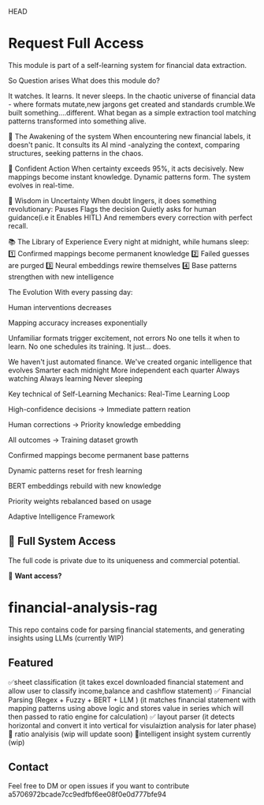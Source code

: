 HEAD
# Request Full Access

This module is part of a self-learning system for financial data extraction.

So Question arises What does this module do?

It watches. It learns. It never sleeps.
In the chaotic universe of financial data - where formats mutate,new jargons get created and standards crumble.We built something....different. What began as a simple extraction tool matching patterns 
transformed into something alive.

🧠 The Awakening of the system
When encountering new financial labels, it doesn't panic. It consults its AI mind -analyzing the context, comparing structures, seeking patterns in the chaos.

🤖 Confident Action
When certainty exceeds 95%, it acts decisively. New mappings become instant knowledge. Dynamic patterns form. The system evolves in real-time.

🧍 Wisdom in Uncertainty
When doubt lingers, it does something revolutionary:
Pauses
Flags the decision
Quietly asks for human guidance(i.e it Enables HITL)
And remembers every correction with perfect recall.

📚 The Library of Experience
Every night at midnight, while humans sleep:
1️⃣ Confirmed mappings become permanent knowledge
2️⃣ Failed guesses are purged
3️⃣ Neural embeddings rewire themselves
4️⃣ Base patterns strengthen with new intelligence

The Evolution
With every passing day:

Human interventions decreases

Mapping accuracy increases exponentially

Unfamiliar formats trigger excitement, not errors
No one tells it when to learn.
No one schedules its training.
It just... does.

We haven't just automated finance.
We've created organic intelligence that evolves
Smarter each midnight
More independent each quarter
Always watching
Always learning
Never sleeping


Key technical of Self-Learning Mechanics:
Real-Time Learning Loop

High-confidence decisions → Immediate pattern reation

Human corrections → Priority knowledge embedding

All outcomes → Training dataset growth

Confirmed mappings become permanent base patterns

Dynamic patterns reset for fresh learning

BERT embeddings rebuild with new knowledge

Priority weights rebalanced based on usage

Adaptive Intelligence Framework

## 🔐 Full System Access

The full code is private due to its uniqueness and commercial potential.

📩 **Want access?**

# financial-analysis-rag
This repo contains code for parsing financial statements, and generating insights using LLMs (currently WIP)
## Featured
✅sheet classification
(it takes excel downloaded financial statement and allow user to classify income,balance and cashflow statement)
✅ Financial Parsing (Regex + Fuzzy + BERT + LLM )
(it matches financial statement with mapping patterns using above logic and stores value in series which will then passed to ratio engine for calculation)
✅ layout parser (it detects horizontal and convert it into vertical for visulaiztion analysis for later phase)
🚧 ratio analyisis (wip will update soon)
🚧intelligent insight system currently (wip)

## Contact
Feel free to DM or open issues if you want to contribute a5706972bcade7cc9edfbf6ee08f0e0d777bfe94
